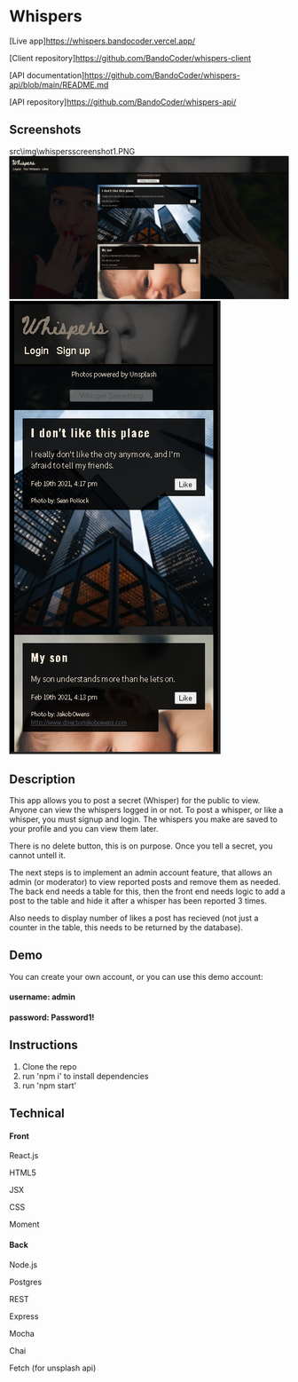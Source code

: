 # Whispers

[Live app]https://whispers.bandocoder.vercel.app/

[Client repository]https://github.com/BandoCoder/whispers-client

[API documentation]https://github.com/BandoCoder/whispers-api/blob/main/README.md

[API repository]https://github.com/BandoCoder/whispers-api/

## Screenshots

src\img\whispersscreenshot1.PNG
![Desktop Screenshot](./src/img/whispersscreenshot1.png)
![Mobile Screenshot](./src/img/whispersscreenshot2.png)

## Description

This app allows you to post a secret (Whisper) for the public to view. Anyone can view the whispers logged in or not. To post a whisper, or like a whisper, you must signup and login. The whispers you make are saved to your profile and you can view them later.

There is no delete button, this is on purpose. Once you tell a secret, you cannot untell it.

The next steps is to implement an admin account feature, that allows an admin (or moderator) to view reported posts and remove them as needed. The back end needs a table for this, then the front end needs logic to add a post to the table and hide it after a whisper has been reported 3 times.

Also needs to display number of likes a post has recieved (not just a counter in the table, this needs to be returned by the database).

## Demo

You can create your own account, or you can use this demo account:

#### username: admin

#### password: Password1!

## Instructions

1. Clone the repo
2. run 'npm i' to install dependencies
3. run 'npm start'

## Technical

#### Front

React.js

HTML5

JSX

CSS

Moment

#### Back

Node.js

Postgres

REST

Express

Mocha

Chai

Fetch (for unsplash api)
